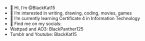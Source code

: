 - 👋 Hi, I’m @BlackKat15
- 👀 I’m interested in writing, drawing, coding, movies, games
- 🌱 I’m currently learning Certificate 4 in Information Technology
- 💜 Find me on my socials:
- Wattpad and AO3: BlackPanther125
- Tumblr and Youtube: BlackKat15

<!---
BlackKat15/BlackKat15 is a ✨ special ✨ repository because its `README.md` (this file) appears on your GitHub profile.
You can click the Preview link to take a look at your changes.
--->
